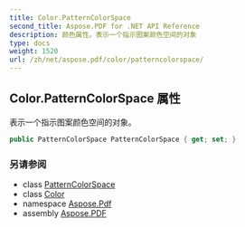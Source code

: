 ```yaml
---
title: Color.PatternColorSpace
second_title: Aspose.PDF for .NET API Reference
description: 颜色属性。表示一个指示图案颜色空间的对象
type: docs
weight: 1520
url: /zh/net/aspose.pdf/color/patterncolorspace/
---
```

## Color.PatternColorSpace 属性

表示一个指示图案颜色空间的对象。

```csharp
public PatternColorSpace PatternColorSpace { get; set; }
```

### 另请参阅

* class [PatternColorSpace](../../../aspose.pdf.drawing/patterncolorspace/)
* class [Color](../)
* namespace [Aspose.Pdf](../../../aspose.pdf/)
* assembly [Aspose.PDF](../../../)